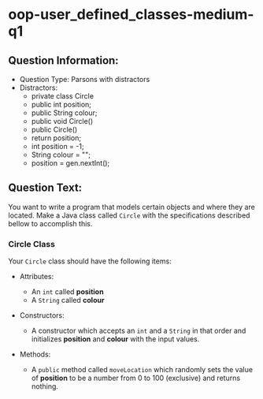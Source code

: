 # oop-user_defined_classes-medium-q1

## Question Information:

- Question Type: Parsons with distractors
- Distractors:
    - private class Circle
    - public int position;
    - public String colour;
    - public void Circle()
    - public Circle()
    - return position;
    - int position = -1;
    - String colour = "";
    - position = gen.nextInt();

## Question Text:

You want to write a program that models certain objects and where they are located. Make a Java class called `Circle`
with the specifications described bellow to accomplish this.

### Circle Class

Your `Circle` class should have the following items:

- Attributes:
    - An `int` called **position**
    - A `String` called **colour**

- Constructors:
    - A constructor which accepts an `int` and a `String` in that order and initializes **position** and **colour**
      with the input values.

- Methods:
    - A `public` method called `moveLocation` which randomly sets the value of **position** to be a number from 0 to
      100 (exclusive) and returns nothing.
